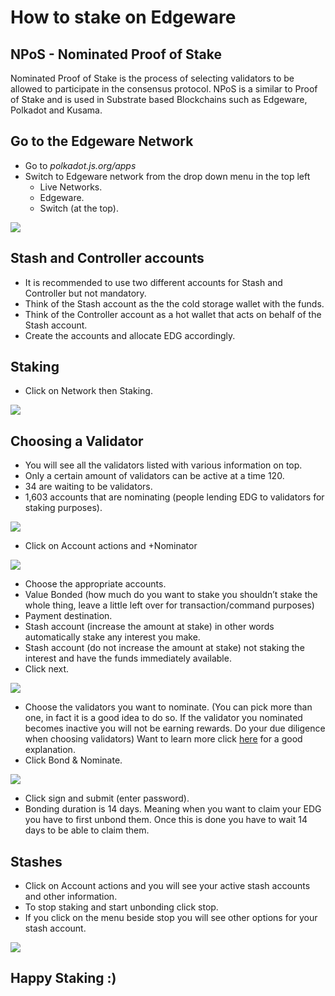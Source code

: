 # How to stake on Edgeware

## NPoS - Nominated Proof of Stake

Nominated Proof of Stake is the process of selecting validators to be allowed to participate in the consensus protocol. NPoS is a similar to Proof of Stake and is used in Substrate based Blockchains such as Edgeware, Polkadot and Kusama.

## Go to the Edgeware Network

- Go to _polkadot.js.org/apps_
- Switch to Edgeware network from the drop down menu in the top left
  - Live Networks.
  - Edgeware.
  - Switch (at the top).

![](</img/EDGnetwork (1).png>)

## Stash and Controller accounts

- It is recommended to use two different accounts for Stash and Controller but not mandatory.
- Think of the Stash account as the the cold storage wallet with the funds.
- Think of the Controller account as a hot wallet that acts on behalf of the Stash account.
- Create the accounts and allocate EDG accordingly.

## Staking

- Click on Network then Staking.

![](/img/Staking.png)

## Choosing a Validator

- You will see all the validators listed with various information on top.
- Only a certain amount of validators can be active at a time 120.
- 34 are waiting to be validators.
- 1,603 accounts that are nominating (people lending EDG to validators for staking purposes).

![](/img/Validators.png)

- Click on Account actions and +Nominator

![](/img/AccountActions.png)

- Choose the appropriate accounts.
- Value Bonded (how much do you want to stake you shouldn’t stake the whole thing, leave a little left over for transaction/command purposes)
- Payment destination.
- Stash account (increase the amount at stake) in other words automatically stake any interest you make.
- Stash account (do not increase the amount at stake) not staking the interest and have the funds immediately available.
- Click next.

![](/img/setupNominator.png)

- Choose the validators you want to nominate. (You can pick more than one, in fact it is a good idea to do so. If the validator you nominated becomes inactive you will not be earning rewards. Do your due diligence when choosing validators) Want to learn more click [here](https://www.youtube.com/watch?v=l3IoHHxZoX0&t=311s) for a good explanation.
- Click Bond & Nominate.

![](/img/ChooseVal.png)

- Click sign and submit (enter password).
- Bonding duration is 14 days. Meaning when you want to claim your EDG you have to first unbond them. Once this is done you have to wait 14 days to be able to claim them.

## Stashes

- Click on Account actions and you will see your active stash accounts and other information.
- To stop staking and start unbonding click stop.
- If you click on the menu beside stop you will see other options for your stash account.

![](/img/Stashes.png)

## Happy Staking :)
